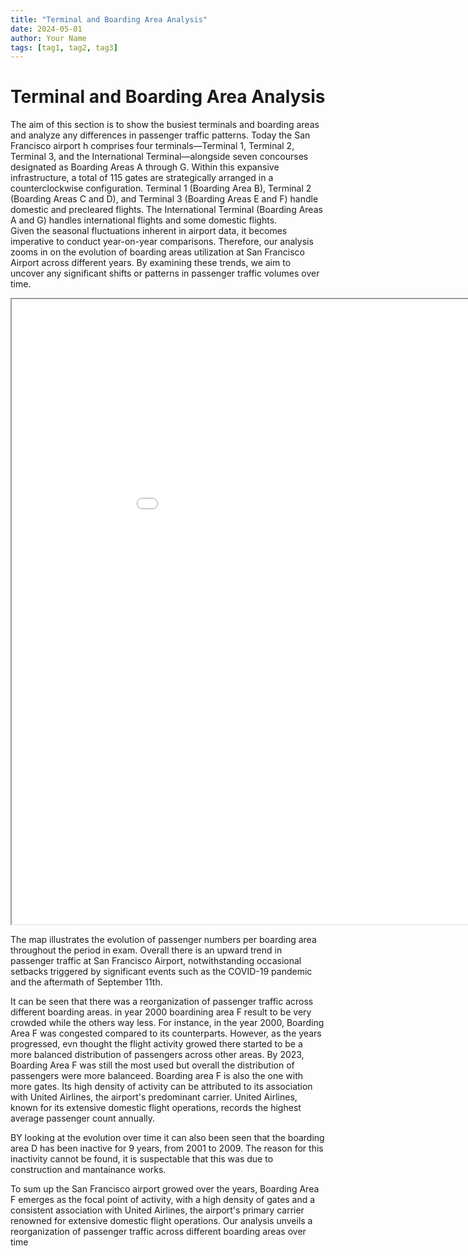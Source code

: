 ```yaml
---
title: "Terminal and Boarding Area Analysis"
date: 2024-05-01
author: Your Name
tags: [tag1, tag2, tag3]
---
```


# Terminal and Boarding Area Analysis

The aim of this section is to show the busiest terminals and boarding areas and analyze any differences in passenger traffic patterns. 
Today the San Francisco airport h comprises four terminals—Terminal 1, Terminal 2, Terminal 3, and the International Terminal—alongside seven concourses designated as Boarding Areas A through G. Within this expansive infrastructure, a total of 115 gates are strategically arranged in a counterclockwise configuration.
Terminal 1 (Boarding Area B), Terminal 2 (Boarding Areas C and D), and Terminal 3 (Boarding Areas E and F) handle domestic and precleared flights. The International Terminal (Boarding Areas A and G) handles international flights and some domestic flights.  
Given the seasonal fluctuations inherent in airport data, it becomes imperative to conduct year-on-year comparisons. Therefore, our analysis zooms in on the evolution of boarding areas utilization at San Francisco Airport across different years. By examining these trends, we aim to uncover any significant shifts or patterns in passenger traffic volumes over time.

<iframe src="images/terminal_heatmap.html" width="1000px" height="1000px"></iframe>

The map illustrates the evolution of passenger numbers per boarding area throughout the period in exam. Overall there is an upward trend in passenger traffic at San Francisco Airport, notwithstanding occasional setbacks triggered by significant events such as the COVID-19 pandemic and the aftermath of September 11th.

It can be seen that there was a reorganization of passenger traffic across different boarding areas. in year 2000 boardining area F result to be very crowded while the others way less.
For instance, in the year 2000, Boarding Area F was congested compared to its counterparts. However, as the years progressed, evn thought the flight activity growed
there started to be a more balanced distribution of passengers across other areas.
By 2023, Boarding Area F was still the most used but overall the distribution of passengers were more balanceed. 
Boarding area F is also the one with more gates. Its high density of activity can be attributed to its association with United Airlines, the airport's predominant carrier. United Airlines, known for its extensive domestic flight operations, records the highest average passenger count annually.

BY looking at the evolution over time it can also been seen that the boarding area D has been inactive for 9 years, from 2001 to 2009. The reason for this inactivity cannot be found, it is suspectable that this was due to construction and mantainance works.

To sum up the San Francisco airport growed over the years,  Boarding Area F emerges as the focal point of activity, with a high density of gates and a consistent association with United Airlines, the airport's primary carrier renowned for extensive domestic flight operations. Our analysis unveils a reorganization of passenger traffic across different boarding areas over time